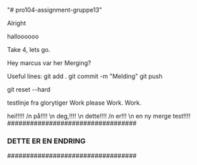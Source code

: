 "# pro104-assignment-gruppe13" 

Alright


halloooooo

Take 4, lets go.

Hey marcus var her
Merging?

Useful lines:
git add .
git commit -m "Melding"
git push

git reset --hard


testlinje fra glorytiger
Work please
Work. Work.

hei!!!!!
/n
på!!!!
\n
deg,!!!!
\n
dette!!!!
/n
er!!!
\n
en ny merge test!!!!
##################################
### DETTE ER EN ENDRING ##########
##################################